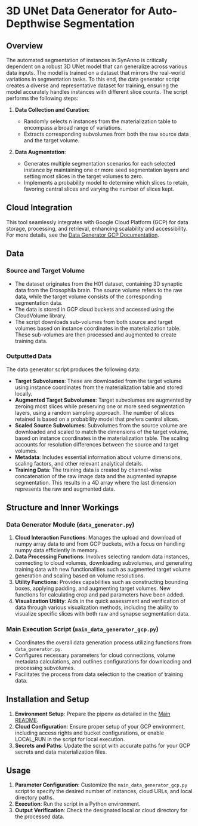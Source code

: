 # 3D UNet Data Generator for Auto-Depthwise Segmentation

## Overview

The automated segmentation of instances in SynAnno is critically dependent on a robust 3D UNet model that can generalize across various data inputs. The model is trained on a dataset that mirrors the real-world variations in segmentation tasks. To this end, the data generator script creates a diverse and representative dataset for training, ensuring the model accurately handles instances with different slice counts. The script performs the following steps:

1. **Data Collection and Curation**:
   - Randomly selects n instances from the materialization table to encompass a broad range of variations.
   - Extracts corresponding subvolumes from both the raw source data and the target volume.

2. **Data Augmentation**:
   - Generates multiple segmentation scenarios for each selected instance by maintaining one or more seed segmentation layers and setting most slices in the target volumes to zero.
   - Implements a probability model to determine which slices to retain, favoring central slices and varying the number of slices kept.

## Cloud Integration

This tool seamlessly integrates with Google Cloud Platform (GCP) for data storage, processing, and retrieval, enhancing scalability and accessibility. For more details, see the [Data Generator GCP Documentation](DATA_GENERATOR_GCP.md).

## Data

### Source and Target Volume

- The dataset originates from the H01 dataset, containing 3D synaptic data from the Drosophila brain. The source volume refers to the raw data, while the target volume consists of the corresponding segmentation data.
- The data is stored in GCP cloud buckets and accessed using the CloudVolume library.
- The script downloads sub-volumes from both source and target volumes based on instance coordinates in the materialization table. These sub-volumes are then processed and augmented to create training data.

### Outputted Data


The data generator script produces the following data:

- **Target Subvolumes**: These are downloaded from the target volume using instance coordinates from the materialization table and stored locally.
- **Augmented Target Subvolumes**: Target subvolumes are augmented by zeroing most slices while preserving one or more seed segmentation layers, using a random sampling approach. The number of slices retained is based on a probability model that prefers central slices.
- **Scaled Source Subvolumes**: Subvolumes from the source volume are downloaded and scaled to match the dimensions of the target volume, based on instance coordinates in the materialization table. The scaling accounts for resolution differences between the source and target volumes.
- **Metadata**: Includes essential information about volume dimensions, scaling factors, and other relevant analytical details.
- **Training Data**: The training data is created by channel-wise concatenation of the raw image data and the augmented synapse segmentation. This results in a 4D array where the last dimension represents the raw and augmented data.

## Structure and Inner Workings

### Data Generator Module (`data_generator.py`)

1. **Cloud Interaction Functions**: Manages the upload and download of numpy array data to and from GCP buckets, with a focus on handling numpy data efficiently in memory.
2. **Data Processing Functions**: Involves selecting random data instances, connecting to cloud volumes, downloading subvolumes, and generating training data with new functionalities such as augmented target volume generation and scaling based on volume resolutions.
3. **Utility Functions**: Provides capabilities such as constructing bounding boxes, applying padding, and augmenting target volumes. New functions for calculating crop and pad parameters have been added.
4. **Visualization Utility**: Aids in the quick assessment and verification of data through various visualization methods, including the ability to visualize specific slices with both raw and synapse segmentation data.

### Main Execution Script (`main_data_generator_gcp.py`)

- Coordinates the overall data generation process utilizing functions from `data_generator.py`.
- Configures necessary parameters for cloud connections, volume metadata calculations, and outlines configurations for downloading and processing subvolumes.
- Facilitates the process from data selection to the creation of training data.

## Installation and Setup

1. **Environment Setup**: Prepare the pipenv as detailed in the [Main README](../../README.md).
2. **Cloud Configuration**: Ensure proper setup of your GCP environment, including access rights and bucket configurations, or enable LOCAL_RUN in the script for local execution.
3. **Secrets and Paths**: Update the script with accurate paths for your GCP secrets and data materialization files.

## Usage

1. **Parameter Configuration**: Customize the `main_data_generator_gcp.py` script to specify the desired number of instances, cloud URLs, and local directory paths.
2. **Execution**: Run the script in a Python environment.
3. **Output Verification**: Check the designated local or cloud directory for the processed data.
